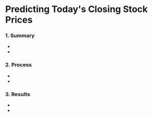 # Predicting Today's Closing Stock Prices


### 1. Summary
- 
-

### 2. Process
-
-

### 3. Results
-
-

